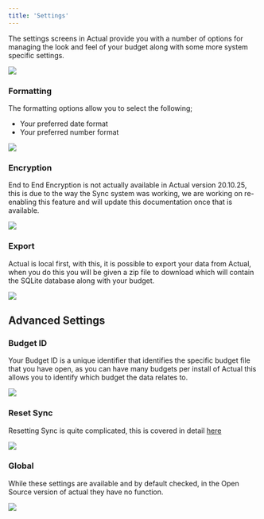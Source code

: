 ```yaml
---
title: 'Settings'
---
```


The settings screens in Actual provide you with a number of options for managing the look and feel of your budget along with some more system specific settings.

![](/img/using-actual/settings-1.png)

### Formatting

The formatting options allow you to select the following;

- Your preferred date format
- Your preferred number format

![](/img/using-actual/settings-1.png)

### Encryption

End to End Encryption is not actually available in Actual version 20.10.25, this is due to the way the Sync system was working, we are working on re-enabling this feature and will update this documentation once that is available.

![](/img/using-actual/settings-1.png)

### Export

Actual is local first, with this, it is possible to export your data from Actual, when you do this you will be given a zip file to download which will contain the SQLite database along with your budget.

![](/img/using-actual/settings-1.png)

## Advanced Settings

### Budget ID

Your Budget ID is a unique identifier that identifies the specific budget file that you have open, as you can have many budgets per install of Actual this allows you to identify which budget the data relates to.

![](/img/using-actual/settings-2.png)

### Reset Sync

Resetting Sync is quite complicated, this is covered in detail [here](/Getting-Started/sync#what-does-resetting-sync-mean)

![](/img/using-actual/settings-2.png)

### Global

While these settings are available and by default checked, in the Open Source version of actual they have no function.

![](/img/using-actual/settings-3.png)

